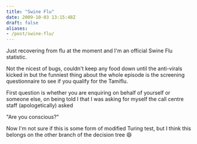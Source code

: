 ```yaml
---
title: "Swine Flu"
date: 2009-10-03 13:15:48Z
draft: false
aliases:
- /post/swine-flu/
---
```

Just recovering from flu at the moment and I'm an official Swine Flu statistic.

Not the nicest of bugs, couldn't keep any food down until the anti-virals kicked in but the funniest thing about the whole episode is the screening questionnaire to see if you qualify for the Tamiflu.

First question is whether you are enquiring on behalf of yourself or someone else, on being told I that I was asking for myself the call centre staff (apologetically) asked

"Are you conscious?"

Now I'm not sure if this is some form of modified Turing test, but I think this belongs on the other branch of the decision tree :smile: